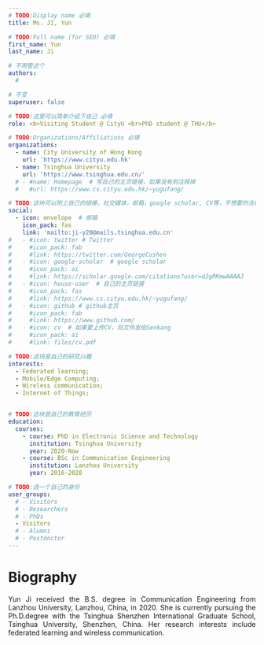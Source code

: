 ```yaml
---
# TODO:Display name 必填
title: Ms. JI, Yun  

# TODO:Full name (for SEO) 必填
first_name: Yun   
last_name: Ji

# 不用管这个
authors:
  # 

# 不变
superuser: false

# TODO:这里可以简单介绍下自己 必填
role: <b>Visiting Student @ CityU <br>PhD student @ THU</b>

# TODO:Organizations/Affiliations 必填
organizations:
  - name: City University of Hong Kong 
    url: 'https://www.cityu.edu.hk'
  - name: Tsinghua University
    url: 'https://www.tsinghua.edu.cn/'
  # - #name: Homepage  # 写自己的主页链接，如果没有则注释掉
  #   #url: https://www.cs.cityu.edu.hk/~yugufang/

# TODO:这块可以附上自己的链接，社交媒体，邮箱，google scholar, CV等，不想要的注释掉即可
social:
  - icon: envelope  # 邮箱
    icon_pack: fas
    link: 'mailto:ji-y20@mails.tsinghua.edu.cn'
#   - #icon: twitter # Twitter
#     #icon_pack: fab  
#     #link: https://twitter.com/GeorgeCushen
#   - #icon: google-scholar  # google scholar
#     #icon_pack: ai
#     #link: https://scholar.google.com/citations?user=dJgRKmwAAAAJ
#   - #icon: house-user  # 自己的主页链接
#     #icon_pack: fas
#     #link: https://www.cs.cityu.edu.hk/~yugufang/
#   - #icon: github # github主页
#     #icon_pack: fab   
#     #link: https://www.github.com/
#   - #icon: cv  # 如果要上传CV，将文件发给Senkang
#     #icon_pack: ai
#     #link: files/cv.pdf

# TODO:这块是自己的研究兴趣
interests:
  - Federated learning; 
  - Mobile/Edge Computing; 
  - Wireless communication; 
  - Internet of Things;


# TODO:这块是自己的教育经历
education:
  courses:
    - course: PhD in Electronic Science and Technology
      institution: Tsinghua University
      year: 2020-Now
    - course: BSc in Communication Engineering
      institution: Lanzhou University
      year: 2016-2020

# TODO:选一个自己的身份
user_groups:
  # - Visitors
  # - Researchers
  # - PhDs
  - Visitors
  # - Alumni
  # - Postdoctor
---
```

<!-- TODO:写自己的Biography -->
# Biography

<p style="text-align:justify"> Yun Ji received the B.S. degree in Communication Engineering from Lanzhou University, Lanzhou, China, in 2020. She is currently pursuing the Ph.D.degree with the Tsinghua Shenzhen International Graduate School, Tsinghua University, Shenzhen, China. Her research interests include federated learning and wireless communication.
